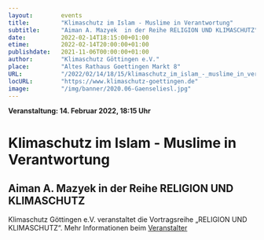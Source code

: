 ```yaml
---
layout:        events
title:         "Klimaschutz im Islam - Muslime in Verantwortung"
subtitle:      "Aiman A. Mazyek  in der Reihe RELIGION UND KLIMASCHUTZ"
date:          2022-02-14T18:15:00+01:00
etime:         2022-02-14T20:00:00+01:00
publishdate:   2021-11-06T00:00:00+01:00
author:        "Klimaschutz Göttingen e.V."
place:         "Altes Rathaus Goettingen Markt 8"
URL:           "/2022/02/14/18/15/klimaschutz_im_islam_-_muslime_in_verantwortung"
locURL:        "https://www.klimaschutz-goettingen.de"
image:         "/img/banner/2020.06-Gaenseliesl.jpg"
---
```


**Veranstaltung: 14. Februar 2022, 18:15 Uhr**

Klimaschutz im Islam - Muslime in Verantwortung
===========

Aiman A. Mazyek  in der Reihe RELIGION UND KLIMASCHUTZ
-----------

Klimaschutz Göttingen e.V. veranstaltet die Vortragsreihe „RELIGION UND KLIMASCHUTZ“.
Mehr Informationen beim [Veranstalter](https://www.klimaschutz-goettingen.de)
